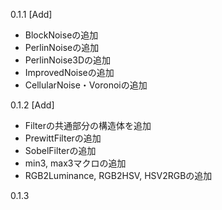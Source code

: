 0.1.1
[Add]
- BlockNoiseの追加
- PerlinNoiseの追加
- PerlinNoise3Dの追加
- ImprovedNoiseの追加
- CellularNoise・Voronoiの追加

0.1.2
[Add]
- Filterの共通部分の構造体を追加
- PrewittFilterの追加
- SobelFilterの追加
- min3, max3マクロの追加
- RGB2Luminance, RGB2HSV, HSV2RGBの追加

0.1.3